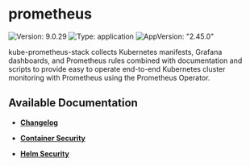 # prometheus

![Version: 9.0.29](https://img.shields.io/badge/Version-9.0.29-informational?style=flat-square) ![Type: application](https://img.shields.io/badge/Type-application-informational?style=flat-square) ![AppVersion: "2.45.0"](https://img.shields.io/badge/AppVersion-"2.45.0"-informational?style=flat-square)

kube-prometheus-stack collects Kubernetes manifests, Grafana dashboards, and Prometheus rules combined with documentation and scripts to provide easy to operate end-to-end Kubernetes cluster monitoring with Prometheus using the Prometheus Operator.

## Available Documentation

- [**Changelog**](CHANGELOG)

- [**Container Security**](container-security)

- [**Helm Security**](helm-security)


